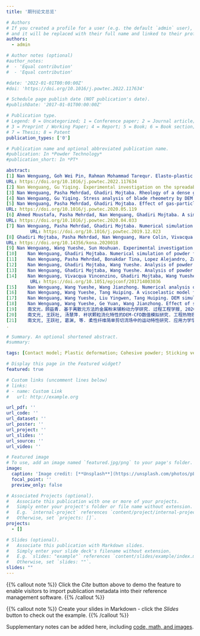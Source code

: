 ```yaml
---
title: '期刊论文总览'

# Authors
# If you created a profile for a user (e.g. the default `admin` user), write the username (folder name) here
# and it will be replaced with their full name and linked to their profile.
authors:
  - admin

# Author notes (optional)
#author_notes:
#  - 'Equal contribution'
#  - 'Equal contribution'

#date: '2022-01-01T00:00:00Z'
#doi: 'https://doi.org/10.1016/j.powtec.2022.117634'

# Schedule page publish date (NOT publication's date).
#publishDate: '2017-01-01T00:00:00Z'

# Publication type.
# Legend: 0 = Uncategorized; 1 = Conference paper; 2 = Journal article;
# 3 = Preprint / Working Paper; 4 = Report; 5 = Book; 6 = Book section;
# 7 = Thesis; 8 = Patent
publication_types: ['0']

# Publication name and optional abbreviated publication name.
#publication: In *Powder Technology*
#publication_short: In *PT*

abstract: 
[1]	Nan Wenguang, Goh Wei Pin, Rahman Mohammad Tarequr. Elasto-plastic and adhesive contact: An improved linear model and its application. Powder Technology, 2022, 407: 117634.     
URL: https://doi.org/10.1016/j.powtec.2022.117634
[2]	Nan Wenguang, Gu Yiqing. Experimental investigation on the spreadability of cohesive and frictional powder. Advanced Powder Technology, 2022, 33:103466.     URL: https://doi.org/10.1016/j.apt.2022.103466
[3]	Nan Wenguang, Pasha Mehrdad, Ghadiri Mojtaba. Rheology of a dense granular bed penetrated by a rotating impeller. Powder Technology, 2021, 386: 60-69.     URL: https://doi.org/10.1016/j.powtec.2021.03.029
[4]	Nan Wenguang, Gu Yiqing. Stress analysis of blade rheometry by DEM simulations. Powder Technology, 2020, 376: 332-341.     URL: https://doi.org/10.1016/j.powtec.2020.08.026
[5]	Nan Wenguang, Pasha Mehrdad, Ghadiri Mojtaba. Effect of gas-particle interaction on roller spreading process in additive manufacturing. Powder Technology, 2020, 372: 466-476. 
URL: https://doi.org/10.1016/j.powtec.2020.05.119
[6]	Ahmed Moustafa, Pasha Mehrdad, Nan Wenguang, Ghadiri Mojtaba. A simple method for assessing powder spreadability for additive manufacturing. Powder Technology, 2020, 367: 671-679.     
URL: https://doi.org/10.1016/j.powtec.2020.04.033
[7]	Nan Wenguang, Pasha Mehrdad, Ghadiri Mojtaba. Numerical simulation of particle flow and segregation during roller spreading process in additive manufacturing. Powder Technology, 2020, 364: 811-821. 
         URL: https://doi.org/10.1016/j.powtec.2019.12.023
[8]	Ghadiri Mojtaba, Pasha Mehrdad, Nan Wenguang, Hare Colin, Vivacqua Vincenzino, Zafar Umair, Nezamabadi Saeid, Lopez Alejandro, Pasha Massih, Nadimi Sadegh. Cohesive powder flow: Trends and challenges in characterisation and analysis. KONA Powder and Particle Journal, 2020, 37: 3-18.        
URL: https://doi.org/10.14356/kona.2020018
[9]	Nan Wenguang, Wang Yueshe, Sun Houhuan. Experimental investigation on the packed bed of rodlike particles. Advanced Powder Technology, 2019, 30: 2541-2547.     URL: https://doi.org/10.1016/j.apt.2019.07.034
[10]	Nan Wenguang, Ghadiri Mojtaba. Numerical simulation of powder flow during spreading in additive manufacturing. Powder Technology, 2019, 342: 801-807.     URL: https://doi.org/10.1016/j.powtec.2018.10.056
[11]	Nan Wenguang, Pasha Mehrdad, Bonakdar Tina, Lopez Alejandro, Zafar Umair, Nadimi Sadegh, Ghadiri Mojtaba. Jamming during particle spreading in additive manufacturing. Powder Technology, 2018, 338: 253-262.  Google Scholar被引次数超过100.      URL: https://doi.org/10.1016/j.powtec.2018.07.030
[12]	Nan Wenguang, Ghadiri Mojtaba, Wang Yueshe. Analysis of powder rheometry of FT4: Effect of particle shape. Chemical Engineering Science, 2017, 173: 374-383.     URL: https://doi.org/10.1016/j.ces.2017.08.004
[13]	Nan Wenguang, Ghadiri Mojtaba, Wang Yueshe. Analysis of powder rheometry of FT4: Effect of air flow. Chemical Engineering Science, 2017, 162: 141-151.     URL: https://doi.org/10.1016/j.ces.2017.01.002
[14]	Nan Wenguang, Vivacqua Vincenzino, Ghadiri Mojtaba, Wang Yueshe. Numerical analysis of air effect on the powder flow dynamics in the FT4 powder rheometer. EPJ Web of Conferences, 2017, 140: 03036.  
         URL: https://doi.org/10.1051/epjconf/201714003036
[15]	Nan Wenguang, Wang Yueshe, Wang Jianzhong. Numerical analysis on the fluidization dynamics of rodlike particles. Advanced Powder Technology, 2016, 27: 2265-2276.     URL: https://doi.org/10.1016/j.apt.2016.08.015 
[16]	Nan Wenguang, Wang Yueshe, Tang Huiping. A viscoelastic model for flexible fibers with material damping. Powder Technology, 2015, 276: 175-182.     URL: https://doi.org/10.1016/j.powtec.2015.02.037
[17]	Nan Wenguang, Wang Yueshe, Liu Yingwen, Tang Huiping. DEM simulation of the packing of rodlike particles. Advanced Powder Technology, 2015, 26: 527-536.      URL: https://doi.org/10.1016/j.apt.2014.12.012
[18]	Nan Wenguang, Wang Yueshe, Ge Yuan, Wang Jianzhong. Effect of shape parameters of fiber on the packing structure. Powder Technology, 2014, 261: 210-218.     URL: https://doi.org/10.1016/j.powtec.2014.04.048
[19]	南文光，顾益青. 基于离散元方法的金属粉末铺粉动力学研究. 过程工程学报, 2020, 20(11): 1313-1320.
[20]	南文光, 王跃社, 汤慧萍. 杆状颗粒流化特性的DEM-CFD数值模拟研究. 工程热物理学报, 2015, 36(09): 1942-1946.
[21]	南文光, 王跃社, 葛渊, 等. 柔性纤维简单剪切流场中的运动特性研究. 应用力学学报, 2014, 31(05): 727-733.
.

# Summary. An optional shortened abstract.
#summary: 

tags: [Contact model; Plastic deformation; Cohesive powder; Sticking velocity; DEM; Flowability]

# Display this page in the Featured widget?
featured: true

# Custom links (uncomment lines below)
# links:
# - name: Custom Link
#   url: http://example.org

url_pdf: ''
url_code: ''
url_dataset: ''
url_poster: ''
url_project: ''
url_slides: ''
url_source: ''
url_video: ''

# Featured image
# To use, add an image named `featured.jpg/png` to your page's folder.
image:
  caption: 'Image credit: [**Unsplash**](https://unsplash.com/photos/pLCdAaMFLTE)'
  focal_point: ''
  preview_only: false

# Associated Projects (optional).
#   Associate this publication with one or more of your projects.
#   Simply enter your project's folder or file name without extension.
#   E.g. `internal-project` references `content/project/internal-project/index.md`.
#   Otherwise, set `projects: []`.
projects:
  - []

# Slides (optional).
#   Associate this publication with Markdown slides.
#   Simply enter your slide deck's filename without extension.
#   E.g. `slides: "example"` references `content/slides/example/index.md`.
#   Otherwise, set `slides: ""`.
slides: ""
---
```


{{% callout note %}}
Click the _Cite_ button above to demo the feature to enable visitors to import publication metadata into their reference management software.
{{% /callout %}}

{{% callout note %}}
Create your slides in Markdown - click the _Slides_ button to check out the example.
{{% /callout %}}

Supplementary notes can be added here, including [code, math, and images](https://wowchemy.com/docs/writing-markdown-latex/).
